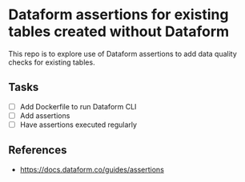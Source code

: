 # Dataform assertions for existing tables created without Dataform

This repo is to explore use of Dataform assertions to add data quality checks for existing tables.

## Tasks
- [ ] Add Dockerfile to run Dataform CLI
- [ ] Add assertions
- [ ] Have assertions executed regularly

## References
- https://docs.dataform.co/guides/assertions
